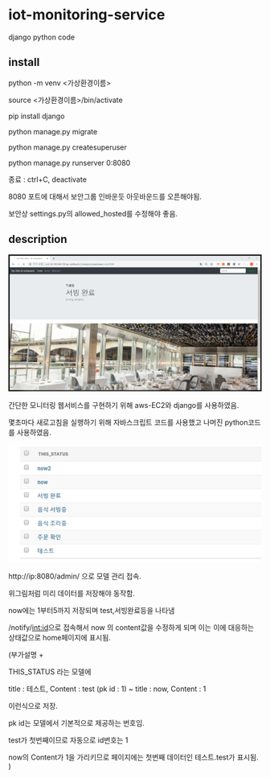 # iot-monitoring-service
django python code


## install
python -m venv <가상환경이름>

source <가상환경이름>/bin/activate

pip install django

python manage.py migrate

python manage.py createsuperuser

python manage.py runserver 0:8080

종료 : ctrl+C, deactivate

8080 포트에 대해서 보안그룹 인바운듯 아웃바운드를 오픈해야됨.

보안상 settings.py의 allowed_hosted를 수정해야 좋음.


## description
![HomePageView](./img/20191012221722.png)

간단한 모니터링 웹서비스를 구현하기 위해 aws-EC2와 django를 사용하였음.

몇초마다 새로고침을 실행하기 위해 자바스크립트 코드를 사용했고 나머진 python코드를 사용하였음.

![HomePageView](./img/20191012223736.png)

http://ip:8080/admin/ 으로 모델 관리 접속.

위그림처럼 미리 데이터를 저장해야 동작함.

now에는 1부터5까지 저장되며 test,서빙완료등을 나타냄

/notify/<int:id>으로 접속해서 now 의 content값을 수정하게 되며 이는 이에 대응하는 상태값으로 home페이지에 표시됨.

(부가설명 + 

THIS_STATUS 라는 모델에

title : 테스트, Content : test (pk id : 1)
~
title : now, Content : 1

이런식으로 저장.

pk id는 모델에서 기본적으로 제공하는 번호임.

test가 첫번째이므로 자동으로 id번호는 1

now의 Content가 1을 가리키므로 페이지에는 첫번째 데이터인 테스트.test가 표시됨. )
